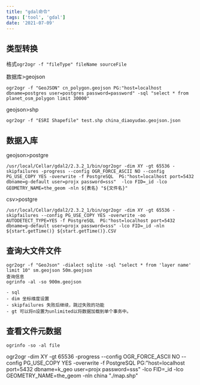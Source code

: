 ```yaml
---
title: "gdal命令"
tags: ['tool', 'gdal']
date: '2021-07-09'
---
```


## 类型转换

格式`ogr2ogr -f "fileType" fileName sourceFile`

数据库>geojson

```
ogr2ogr -f "GeoJSON" cn_polygon.geojson PG:"host=localhost dbname=postgres user=postgres password=password" -sql "select * from planet_osm_polygon limit 30000"
```

geojson>shp

```
ogr2ogr -f "ESRI Shapefile" test.shp china_diaoyudao.geojson.json

```

## 数据入库

geojson>postgre

```
/usr/local/Cellar/gdal2/2.3.2_1/bin/ogr2ogr -dim XY -gt 65536 -skipfailures -progress --config OGR_FORCE_ASCII NO --config PG_USE_COPY YES -overwrite -f PostgreSQL  PG:"host=localhost port=5432 dbname=g-default user=projx password=sss"  -lco FID=_id -lco GEOMETRY_NAME=the_geom -nln ${表名} "${文件名}"
```

csv>postgre

```
/usr/local/Cellar/gdal2/2.3.2_1/bin/ogr2ogr -dim XY -gt 65536 -skipfailures --config PG_USE_COPY YES -overwrite -oo AUTODETECT_TYPE=YES -f PostgreSQL  PG:"host=localhost port=5432 dbname=g-default user=projx password=sss" -lco FID=_id -nln ${start.getTime()} ${start.getTime()}.CSV
```

## 查询大文件文件

```
ogr2ogr -f "GeoJson" -dialect sqlite -sql "select * from 'layer name' limit 10" sm.geojson 50m.geojson
查询信息
ogrinfo -al -so 900m.geojson

- sql
- dim 坐标维度设置
- skipfailures 失败后继续，跳过失败的功能
- gt 可以将n设置为unlimited以将数据加载到单个事务中。

```

## 查看文件元数据

```
ogrinfo -so -al file

```

ogr2ogr -dim XY -gt 65536 -progress --config OGR_FORCE_ASCII NO --config PG_USE_COPY YES -overwrite -f PostgreSQL  PG:"host=localhost port=5432 dbname=k_geo user=projx password=sss"  -lco FID=_id -lco GEOMETRY_NAME=the_geom -nln china "./map.shp"
